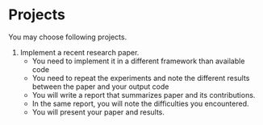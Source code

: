 # Projects

You may choose following projects.


1. Implement a recent research paper.
    - You need to implement it in a different framework than available code
    - You need to repeat the experiments and note the different results between the paper and your output code
    - You will write a report that summarizes paper and its contributions.
    - In the same report, you will note the difficulties you encountered.
    - You will present your paper and results.